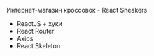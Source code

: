 Интернет-магазин кроссовок - React Sneakers

- ReactJS + хуки
- React Router
- Axios
- React Skeleton
